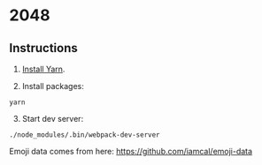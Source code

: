 # 2048

## Instructions

1. [Install Yarn](https://yarnpkg.com/en/docs/install).

2. Install packages:

```
yarn
```

3. Start dev server:

```shell
./node_modules/.bin/webpack-dev-server
```

Emoji data comes from here: https://github.com/iamcal/emoji-data
